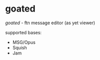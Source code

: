 # goated

*goated* - ftn message editor (as yet viewer)

supported bases:
  - MSG/Opus
  - Squish
  - Jam
  
